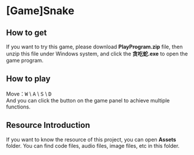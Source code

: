 # [Game]Snake

## How to get
If you want to try this game, please download **PlayProgram.zip** file, then unzip this file under Windows system, and click the **贪吃蛇.exe** to open the game program.

## How to play
Move：<kbd>W</kbd> \ <kbd>A</kbd> \ <kbd>S</kbd> \ <kbd>D</kbd>  
And you can click the button on the game panel to achieve multiple functions.
## Resource Introduction
If you want to know the resource of this project, you can open **Assets** folder. You can find code files, audio files, image files, etc in this folder. 

